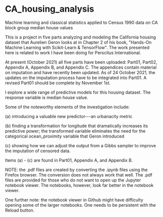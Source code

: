 # CA_housing_analysis
Machine learning and classical statistics applied to Census 1990 data on CA block group median house values


This is a project in five parts analyzing and modeling the California housing dataset that Aurelien Geron looks at in Chapter 2 of his book, "Hands-On Machine Learning with Scikit-Learn & TensorFlow".  The work presented here is related to work I have been doing for Perscitus International.

At present (October 2021) all five parts have been uploaded: Part01, Part02, Appendix A, Appendix B, and Appendix C.  The appendices contain material on imputation and have recently been updated.  As of 24 October 2021, the updates on the imputation process have to be integrated into Part01.  A revised Part01 should be complete by November 1st.

I explore a wide range of predictive models for this housing dataset.  The response variable is median house value.

Some of the noteworthy elements of the investigation include: 

(a) introducing a valuable new predictor---an urbanacity metric

(b) finding a transformation for longitude that dramatically increases its predictive power; the transformed variable eliminates the need for the categorical ocean_proximity variable that Geron introduced

(c) showing how we can adjust the output from a Gibbs sampler to improve the imputation of censored data.

Items (a) - (c) are found in Part01, Appendix A, and Appendix B. 


NOTE: the .pdf files are created by converting the .ipynb files using the Firefox browser.  The conversion does not always work that well.  The .pdf files are provided for those who do not want to open up the Jupyter notebook viewer.  The notebooks, however, look far better in the notebook viewer.

One further note: the notebook viewer in Github might have difficulty opening some of the larger notebooks.  One needs to be persistent with the Reload button.















